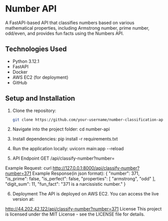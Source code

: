 # Number API

A FastAPI-based API that classifies numbers based on various mathematical properties, including Armstrong number, prime number, odd/even, and provides fun facts using the Numbers API.

## Technologies Used
- Python 3.12.1
- FastAPI
- Docker
- AWS EC2 (for deployment)
- GitHub

## Setup and Installation

1. Clone the repository:
   ```bash
   git clone https://github.com/your-username/number-classification-api.git
2. Navigate into the project folder:
cd number-api

3. Install dependencies:
pip install -r requirements.txt

4. Run the application locally:
uvicorn main:app --reload

5. API Endpoint
GET /api/classify-number?number=<number>

Example Request: curl http://127.0.0.1:8000/api/classify-number?number=371
Example Response(in json format):
{
  "number": 371,
  "is_prime": false,
  "is_perfect": false,
  "properties": [
    "armstrong",
    "odd"
  ],
  "digit_sum": 11,
  "fun_fact": "371 is a narcissistic number."
}

6. Deployment
The API is deployed on AWS EC2. You can access the live version at:

http://44.202.42.122/api/classify-number?number=371
License
This project is licensed under the MIT License - see the LICENSE file for details.
